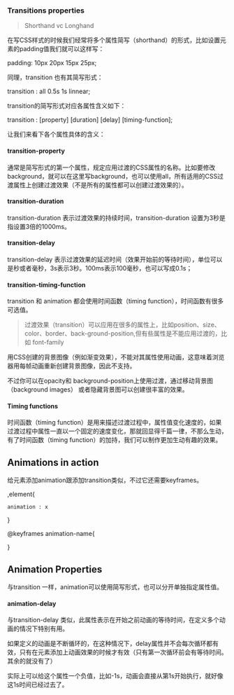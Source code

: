 

### Transitions properties

> Shorthand vc Longhand

在写CSS样式的时候我们经常将多个属性简写（shorthand）的形式，比如设置元素的padding值我们就可以这样写：

padding: 10px 20px 15px 25px; 

同理，transition 也有其简写形式：

transition : all 0.5s 1s linnear;

transition的简写形式对应各属性含义如下：

transition : [property] [duration] [delay] [timing-function];

让我们来看下各个属性具体的含义：

#### transition-property

通常是简写形式的第一个属性，规定应用过渡的CSS属性的名称。比如要修改background，就可以在这里写background，也可以使用all，所有适用的CSS过渡属性上创建过渡效果（不是所有的属性都可以创建过渡效果的）。


#### transition-duration

transition-duration 表示过渡效果的持续时间，transition-duration 设置为3秒是指设置3倍的1000ms。

#### transition-delay

transition-delay 表示过渡效果的延迟时间（效果开始前的等待时间），单位可以是秒或者毫秒，3s表示3秒。100ms表示100毫秒，也可以写成0.1s；

#### transition-timing-function

transition 和 animation 都会使用时间函数（timing function），时间函数有很多可选值。

> 过渡效果（transition）可以应用在很多的属性上，比如position、size、color、border、back-ground-position,但有些属性是不能应用过渡的，比如 font-family
> 

用CSS创建的背景图像（例如渐变效果），不能对其属性使用动画，这意味着浏览器用每帧动画重新创建背景图像，因此不支持。

不过你可以在opacity和 background-position上使用过渡，通过移动背景图（background images） 或者隐藏背景图可以创建很丰富的效果。


#### Timing functions

时间函数（timing function）是用来描述过渡过程中，属性值变化速度的，如果过渡过程中属性一直以一个固定的速度变化，那就回显得千篇一律，不那么生动，有了时间函数（timing function）的加持，我们可以制作更加生动有趣的效果。


## Animations in action

给元素添加animation跟添加transition类似，不过它还需要keyframes。

,element{
<!--animation -->
	animation : x
}

@keyframes animation-name{
<!--keyframes go here-->
}


## Animation Properties

与transition 一样，animation可以使用简写形式，也可以分开单独指定属性值。


#### animation-delay

与transition-delay 类似，此属性表示在开始之前动画的等待时间，在定义多个动画的情况下特别有用。

如果定义的动画是不断循环的，在这种情况下，delay属性并不会每次循环都有效，只有在元素添加上动画效果的时候才有效（只有第一次循环前会有等待时间。其余的就没有了）

实际上可以给这个属性一个负值，比如-1s，动画会直接从第1s开始执行，就好像这1s时间已经过去了。

####




























































